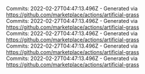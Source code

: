 Commits: 2022-02-27T04:47:13.496Z - Generated via https://github.com/marketplace/actions/artificial-grass
<br>
Commits: 2022-02-27T04:47:13.496Z - Generated via https://github.com/marketplace/actions/artificial-grass
<br>
Commits: 2022-02-27T04:47:13.496Z - Generated via https://github.com/marketplace/actions/artificial-grass
<br>
Commits: 2022-02-27T04:47:13.496Z - Generated via https://github.com/marketplace/actions/artificial-grass
<br>
Commits: 2022-02-27T04:47:13.496Z - Generated via https://github.com/marketplace/actions/artificial-grass
<br>
